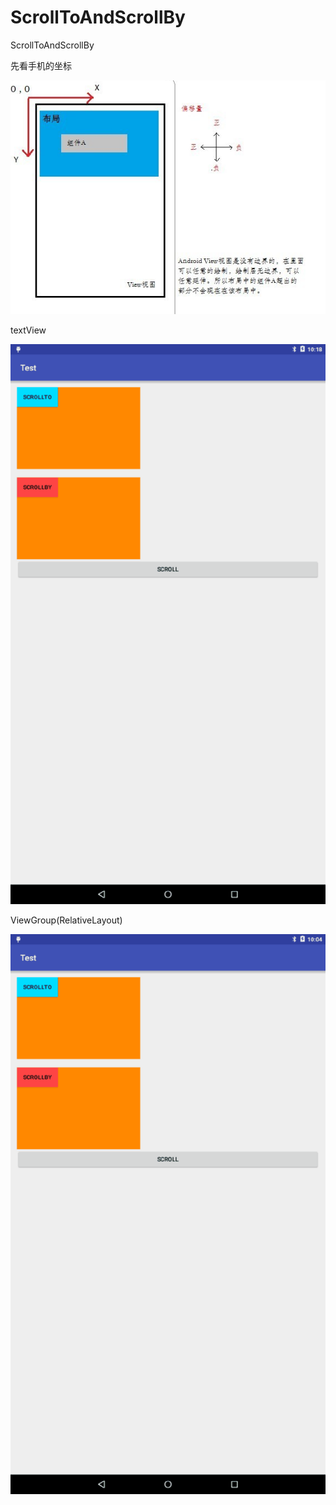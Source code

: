 # ScrollToAndScrollBy
ScrollToAndScrollBy

先看手机的坐标

![image](https://github.com/cornflower10/ScrollToAndScrollBy/blob/master/app/gif/zuobiao.png) 

textView

![image](https://github.com/cornflower10/ScrollToAndScrollBy/blob/master/app/gif/view.gif) 

ViewGroup(RelativeLayout)

![image](https://github.com/cornflower10/ScrollToAndScrollBy/blob/master/app/gif/viewGroup.gif) 


